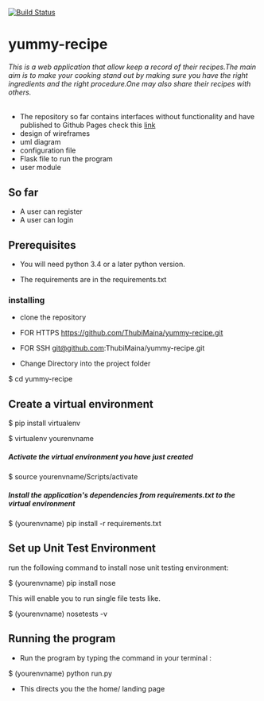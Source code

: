 [![Build Status](https://travis-ci.org/ThubiMaina/yummy-recipe.svg?branch=develop)](https://travis-ci.org/ThubiMaina/yummy-recipe)

# yummy-recipe
 ###### This is a web application that allow keep a record of their recipes.The main aim is to make your cooking stand out by making sure you have the right ingredients and the right procedure.One may also share their recipes with others.


- The repository so far contains interfaces without functionality and have published to Github Pages check this [link](https://thubimaina.github.io/yummy-recipe/)
- design of wireframes
- uml diagram
- configuration file
- Flask file to run the program
- user module

## So far 
- A user can register
- A user can login

## Prerequisites

- You will need python 3.4 or a later python version.

- The requirements are in the requirements.txt

### installing

- clone the repository

- FOR HTTPS https://github.com/ThubiMaina/yummy-recipe.git

- FOR SSH git@github.com:ThubiMaina/yummy-recipe.git

- Change Directory into the project folder

$ cd yummy-recipe

## Create a virtual environment 

$ pip install virtualenv

$ virtualenv yourenvname

##### Activate the virtual environment you have just created

$ source yourenvname/Scripts/activate

##### Install the application's dependencies from requirements.txt to the virtual environment

$ (yourenvname) pip install -r requirements.txt

## Set up Unit Test Environment

run the following command to install nose unit testing environment:

$ (yourenvname) pip install nose

This will enable you to run single file tests like.

$ (yourenvname) nosetests -v

## Running the program

- Run the program by typing the command in your terminal :

$ (yourenvname) python run.py

- This directs you the the home/ landing page 

